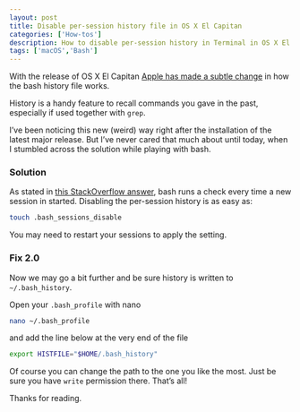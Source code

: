 ```yaml
---
layout: post
title: Disable per-session history file in OS X El Capitan
categories: ['How-tos']
description: How to disable per-session history in Terminal in OS X El Capitan
tags: ['macOS','Bash']
---
```


With the release of OS X El Capitan [Apple has made a subtle change](https://www.reddit.com/r/osx/comments/397uep/changes_to_bash_sessions_and_terminal_in_el/) in how the bash history file works.

History is a handy feature to recall commands you gave in the past, especially if used together with `grep`.

I’ve been noticing this new (weird) way right after the installation of the latest major release. But I’ve never cared that much about until today, when I stumbled across the solution while playing with bash.

### Solution

As stated in [this StackOverflow answer](http://stackoverflow.com/questions/32418438/how-can-i-disable-bash-sessions-in-os-x-el-capitan), bash runs a check every time a new  session in started. Disabling the per-session history is as easy as:

```sh
touch .bash_sessions_disable
```

You may need to restart your sessions to apply the setting.

### Fix 2.0

Now we may go a bit further and be sure history is written to `~/.bash_history`.

Open your `.bash_profile` with nano

```sh
nano ~/.bash_profile
```

and add the line below at the very end of the file

```sh
export HISTFILE="$HOME/.bash_history"
```

Of course you can change the path to the one you like the most. Just be sure you have `write` permission there. That’s all!

Thanks for reading.
